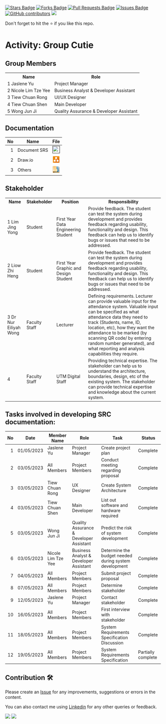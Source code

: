 
<a href="https://github.com/drshahizan/software-engineering/stargazers"><img src="https://img.shields.io/github/stars/drshahizan/software-engineering" alt="Stars Badge"/></a>
<a href="https://github.com/drshahizan/software-engineering/network/members"><img src="https://img.shields.io/github/forks/drshahizan/software-engineering" alt="Forks Badge"/></a>
<a href="https://github.com/drshahizan/software-engineering/pulls"><img src="https://img.shields.io/github/issues-pr/drshahizan/software-engineering" alt="Pull Requests Badge"/></a>
<a href="https://github.com/drshahizan/software-engineering/issues"><img src="https://img.shields.io/github/issues/drshahizan/software-engineering" alt="Issues Badge"/></a>
<a href="https://github.com/drshahizan/software-engineering/graphs/contributors"><img alt="GitHub contributors" src="https://img.shields.io/github/contributors/drshahizan/software-engineering?color=2b9348"></a>
![](https://visitor-badge.glitch.me/badge?page_id=drshahizan/software-engineering)

Don't forget to hit the :star: if you like this repo.

# Activity: Group Cutie

## Group Members
<table>
  <tr>
    <th>Name</th>
    <th>Role</th>
  </tr>
  <tr>
    <td>1 Jaslene Yu</td>
    <td>Project Manager</td>
  </tr>
  <tr>
    <td>2 Nicole Lim Tze Yee</td>
    <td>Business Analyst & Developer Assistant</td>
  </tr>
    <tr>
    <td>3 Tiew Chuan Rong</td>
    <td>UI/UX Designer</td>
  </tr>
    <tr>
    <td>4 Tiew Chuan Shen</td>
    <td>Main Developer</td>
  </tr>
  <tr>
  <td>5 Wong Jun Ji</td>
  <td>Quality Assurance & Developer Assistant</td>
  </tr>
</table>

## Documentation
| No | Name |File | 
| -----:| ----- | :------: | 
|1| Document SRS| <a href="" ><img src="../../../../../images/pdf64.png" width="24px" height="24px" ></a>|
|2| Draw.io| <a href="" ><img src="../../../../../images/drawio.svg" width="24px" height="24px" ></a>|
|3| Others| <a href="" ><img src="../../../../../images/data_folder.png" width="24px" height="24px" ></a>|

## Stakeholder
<table>
  <tr>
    <th>Name</th>
    <th>Stakeholder</th>
    <th>Position</th>
    <th>Responsibility</th>
  </tr>
  <tr>
    <td>1 Lim Jing Yong</td>
    <td>Student</td>
    <td>First Year Data Engineering Student</td>
    <td>Provide feedback. The student can test the system during development and provides feedback regarding usability, functionality and design. This feedback can help us to identify bugs or issues that need to be addressed.</td>
  </tr>
  <tr>
    <td>2 Liow Zhi Heng</td>
    <td>Student</td>
    <td>First Year Graphic and Design Student</td>
    <td>Provide feedback. The student can test the system during development and provides feedback regarding usability, functionality and design. This feedback can help us to identify bugs or issues that need to be addressed.</td>
  </tr>
    <tr>
    <td>3 Dr Nur Eiliyah Wong </td>
    <td>Faculty Staff</td>
    <td>Lecturer</td>
    <td>Defining requirements. Lecturer can provide valuable input for the attendance system. Valuable input can be specified as what attendance data they need to track (Students, name, ID, location, etc), how they want the attendance to be marked (by scanning QR code/ by entering random number generated), and what reporting and analysis capabilities they require.</td>
  </tr>
    <tr>
    <td>4</td>
    <td>Faculty Staff</td>
    <td>UTM Digital Staff</td>
    <td>Providing technical expertise. The stakeholder can help us to understand the architecture, boundaries, design, etc of the existing system. The stakeholder can provide technical expertise and knowledge about the current system.</td>
  </tr>
</table>

## Tasks involved in developing SRC documentation:

| No | Date | Member Name | Role	| Task	| Status	| 
| -----:| ----- | ------ | ------ | ------ | ------ |
| 1 | 01/05/2023| Jaslene Yu | Project Manager | Create project plan | Complete |
| 2 | 03/05/2023| All Members |Project Members | Conduct meeting regarding proposal | Complete |
| 3 | 03/05/2023| Tiew Chuan Rong |  UX Designer | Create System Architecture | Complete |
| 4 | 03/05/2023 | Tiew Chuan Shen | Main Developer | List out software and hardware required | Complete | 
| 5 | 03/05/2023 | Wong Jun Ji | Quality Assurance & Developer Assistant | Predict the risk of system development | Complete |
| 6 | 03/05/2023 | Nicole Lim Tze Yee | Business Analyst & Developer Assistant | Determine the budget needed during system development | Complete |
| 7 | 04/05/2023 | All Members | Project Members | Submit project proposal | Complete |
| 8 | 07/05/2023 | All Members | Project Members | Determine stakeholder | Complete |
| 9 | 12/05/2023 | Jaslene Yu | Project Manager | Contact stakeholder | Complete |
|10 | 16/05/2023 | All Members | Project Members | First interview with stakeholder | Complete |
|11 | 18/05/2023 | All Members | Project Members | System Requirements Specification Discussion | Complete |
|12 | 19/05/2023 | All Members | Project Members | System Requirements Specification | Partially complete |

## Contribution 🛠️
Please create an [Issue](https://github.com/drshahizan/software-engineering/issues) for any improvements, suggestions or errors in the content.

You can also contact me using [Linkedin](https://www.linkedin.com/in/drshahizan/) for any other queries or feedback.

![](https://komarev.com/ghpvc/?username=drshahizan&label=Views&color=0e75b6&style=flat)
![](https://hit.yhype.me/github/profile?user_id=81284918)



